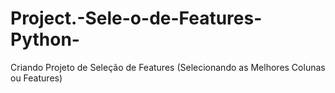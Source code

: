 # Project.-Sele-o-de-Features-Python-
Criando Projeto de Seleção de Features (Selecionando as Melhores Colunas ou Features)
